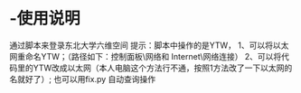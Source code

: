 # -使用说明
通过脚本来登录东北大学六维空间
提示：脚本中操作的是YTW，
1、可以将以太网重命名YTW；（路径如下：控制面板\网络和 Internet\网络连接）
2、可以将代码里的YTW改成以太网（本人电脑这个方法行不通，按照1方法改了一下以太网的名就好了）;
也可以用fix.py 自动查询操作
